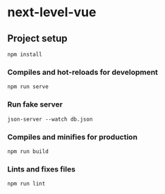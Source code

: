 # next-level-vue

## Project setup

```
npm install
```

### Compiles and hot-reloads for development

```
npm run serve
```

### Run fake server
```
json-server --watch db.json
```

### Compiles and minifies for production

```
npm run build
```

### Lints and fixes files

```
npm run lint
```
